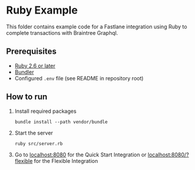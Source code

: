 # Ruby Example

This folder contains example code for a Fastlane integration using Ruby to complete transactions with Braintree Graphql.

## Prerequisites

- [Ruby 2.6 or later](https://www.ruby-lang.org/)
- [Bundler](https://bundler.io/)
- Configured `.env` file (see README in repository root)

## How to run

1. Install required packages
    ```
    bundle install --path vendor/bundle
    ```
2. Start the server
    ```
    ruby src/server.rb
    ```
3. Go to [localhost:8080](localhost:8080) for the Quick Start Integration or [localhost:8080/?flexible](localhost:8080/?flexible) for the Flexible Integration

